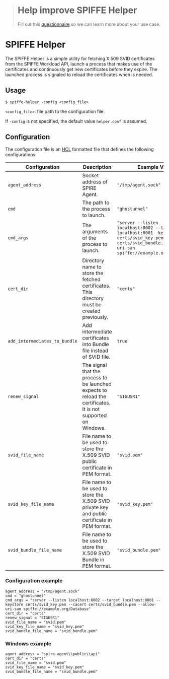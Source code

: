 > # Help improve SPIFFE Helper
>
> Fill out this [questionnaire](https://docs.google.com/forms/d/1MwHyAiLXnGuUpymwBCfBJei25lur2jaD-056L5Hp1Js) so we can learn more about your use case.

# SPIFFE Helper

The SPIFFE Helper is a simple utility for fetching X.509 SVID certificates from the SPIFFE Workload API, launch a process that makes use of the certificates and continuously get new certificates before they expire. The launched process is signaled to reload the certificates when is needed.

## Usage
`$ spiffe-helper -config <config_file>`

`<config_file>`: file path to the configuration file.

If `-config` is not specified, the default value `helper.conf` is assumed. 

## Configuration
The configuration file is an [HCL](https://github.com/hashicorp/hcl) formatted file that defines the following configurations:

 |Configuration        | Description                                                                                    | Example Value |
 |--------------------------|------------------------------------------------------------------------------------------------| ------------- |
 |`agent_address`            | Socket address of SPIRE Agent.                                                                                 | `"/tmp/agent.sock"`                                                                                                                                                  |
 |`cmd`                     | The path to the process to launch.                                                                             | `"ghostunnel"`                                                                                                                                                       |
 |`cmd_args`                 | The arguments of the process to launch.                                                                        | `"server --listen localhost:8002 --target localhost:8001--keystore certs/svid_key.pem --cacert certs/svid_bundle.pem --allow-uri-san spiffe://example.org/Database"` |
 |`cert_dir`                 | Directory name to store the fetched certificates. This directory must be created previously.                   | `"certs"`                                                                                                                                                            |
 |`add_intermediates_to_bundle`| Add intermediate certificates into Bundle file instead of SVID file.                                           | `true`                                                                                                                                                            |
 |`renew_signal`             | The signal that the process to be launched expects to reload the certificates. It is not supported on Windows. | `"SIGUSR1"`                                                                                                                                                          |
 |`svid_file_name`            | File name to be used to store the X.509 SVID public certificate in PEM format.                                 | `"svid.pem"`                                                                                                                                                         |
 |`svid_key_file_name`         | File name to be used to store the X.509 SVID private key and public certificate in PEM format.                 | `"svid_key.pem"`                                                                                                                                                     |
 |`svid_bundle_file_name`      | File name to be used to store the X.509 SVID Bundle in PEM format.                                             | `"svid_bundle.pem"`                                                                                                                                                  |

### Configuration example
```
agent_address = "/tmp/agent.sock"
cmd = "ghostunnel"
cmd_args = "server --listen localhost:8002 --target localhost:8001 --keystore certs/svid_key.pem --cacert certs/svid_bundle.pem --allow-uri-san spiffe://example.org/Database"
cert_dir = "certs"
renew_signal = "SIGUSR1"
svid_file_name = "svid.pem"
svid_key_file_name = "svid_key.pem"
svid_bundle_file_name = "svid_bundle.pem"
```

### Windows example
```
agent_address = "spire-agent\\public\\api"
cert_dir = "certs"
svid_file_name = "svid.pem"
svid_key_file_name = "svid_key.pem"
svid_bundle_file_name = "svid_bundle.pem"
```